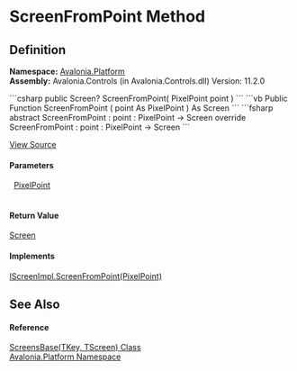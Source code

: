 # ScreenFromPoint Method




## Definition
**Namespace:** <a href="N_Avalonia_Platform">Avalonia.Platform</a>  
**Assembly:** Avalonia.Controls (in Avalonia.Controls.dll) Version: 11.2.0

<Tabs groupId="api-code-preview">
<TabItem value="csharp" label="C#">
```csharp
public Screen? ScreenFromPoint(
	PixelPoint point
)
```
</TabItem>
<TabItem value="vb" label="VB">
```vb
Public Function ScreenFromPoint ( 
	point As PixelPoint
) As Screen
```
</TabItem>
<TabItem value="fsharp" label="F#">
```fsharp
abstract ScreenFromPoint : 
        point : PixelPoint -> Screen 
override ScreenFromPoint : 
        point : PixelPoint -> Screen 
```
</TabItem>
</Tabs>



<a href="https://github.com/AvaloniaUI/Avalonia/tree/master/src/Avalonia.Controls/Platform/IScreenImpl.cs#L72" title="View the source code">View Source</a>



#### Parameters
<dl><dt>  <a href="T_Avalonia_PixelPoint">PixelPoint</a></dt><dd> </dd></dl>

#### Return Value
<a href="T_Avalonia_Platform_Screen">Screen</a>

#### Implements
<a href="M_Avalonia_Platform_IScreenImpl_ScreenFromPoint">IScreenImpl.ScreenFromPoint(PixelPoint)</a>  


## See Also


#### Reference
<a href="T_Avalonia_Platform_ScreensBase_2">ScreensBase(TKey, TScreen) Class</a>  
<a href="N_Avalonia_Platform">Avalonia.Platform Namespace</a>  

